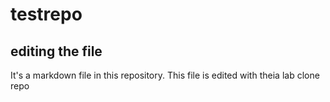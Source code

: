 # testrepo

## editing the file
It's a markdown file in this repository.
This file is edited with theia lab clone repo
